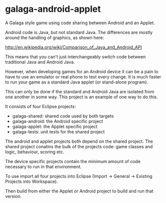 galaga-android-applet
=====================

A Galaga style game using code sharing between Android and an Applet.

Android code is Java, but not standard Java. The differences are mostly around the handling of graphics, as shown here:

http://en.wikipedia.org/wiki/Comparison_of_Java_and_Android_API

This means that you can't just interchangeably switch code between traditional Java and Android Java.

However, when developing games for an Android device it can be a pain to have to use an emulator or real phone to test every change. It is much faster to run your game as a standard Java applet (or stand-alone program).

This can only be done if the standard and Android Java are isolated from one another in some way. This project is an example of one way to do this.

It consists of four Eclipse projects:

* galaga-shared: shared code used by both targets
* galaga-android: the Android specific project
* galaga-applet: the Applet specific project
* galaga-tests: unit tests for the shared project

The android and applet projects both depend on the shared project. The shared project conatins the bulk of the projects code: game classes and logic, behaviour, scoring etc.

The device specific projects contain the minimum amount of code necessary to run in that environment.

To use import all four projects into Eclipse (Import -> General -> Existing Projects into Workspace).

Then build from either the Applet or Android project to build and run that version.
